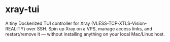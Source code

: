 # xray-tui
A tiny Dockerized TUI controller for Xray (VLESS-TCP-XTLS-Vision-REALITY) over SSH. Spin up Xray on a VPS, manage access links, and restart/remove it — without installing anything on your local Mac/Linux host.
